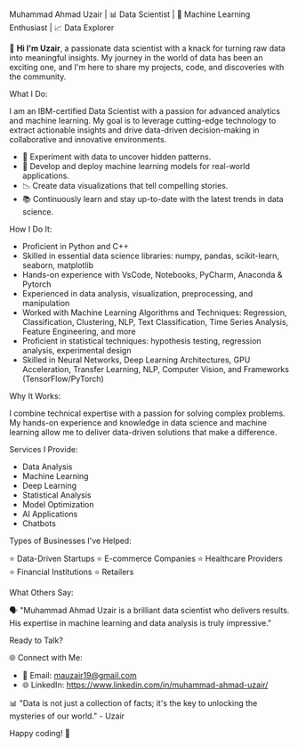Muhammad Ahmad Uzair | 📊 Data Scientist | 🧠 Machine Learning Enthusiast | 📈 Data Explorer

👋 **Hi I'm Uzair**, a passionate data scientist with a knack for turning raw data into meaningful insights. My journey in the world of data has been an exciting one, and I'm here to share my projects, code, and discoveries with the community.

What I Do:

I am an IBM-certified Data Scientist with a passion for advanced analytics and machine learning. My goal is to leverage cutting-edge technology to extract actionable insights and drive data-driven decision-making in collaborative and innovative environments.

- 🧪 Experiment with data to uncover hidden patterns.
- 🤖 Develop and deploy machine learning models for real-world applications.
- 📉 Create data visualizations that tell compelling stories.
- 📚 Continuously learn and stay up-to-date with the latest trends in data science.

How I Do It:

- Proficient in Python and C++
- Skilled in essential data science libraries: numpy, pandas, scikit-learn, seaborn, matplotlib
- Hands-on experience with VsCode, Notebooks, PyCharm, Anaconda & Pytorch
- Experienced in data analysis, visualization, preprocessing, and manipulation
- Worked with Machine Learning Algorithms and Techniques: Regression, Classification, Clustering, NLP, 
 Text Classification, Time Series Analysis, Feature Engineering, and more
- Proficient in statistical techniques: hypothesis testing, regression analysis, experimental design
- Skilled in Neural Networks, Deep Learning Architectures, GPU Acceleration, Transfer Learning, NLP, 
 Computer Vision, and Frameworks (TensorFlow/PyTorch)


Why It Works:

I combine technical expertise with a passion for solving complex problems. My hands-on experience and knowledge in data science and machine learning allow me to deliver data-driven solutions that make a difference.


Services I Provide:
 
- Data Analysis
- Machine Learning
- Deep Learning
- Statistical Analysis
- Model Optimization
- AI Applications
- Chatbots


Types of Businesses I've Helped:

⭐ Data-Driven Startups
⭐ E-commerce Companies
⭐ Healthcare Providers
⭐ Financial Institutions
⭐ Retailers

What Others Say:

🗣 "Muhammad Ahmad Uzair is a brilliant data scientist who delivers results. His expertise in machine learning and data analysis is truly impressive."

Ready to Talk?

🌐 Connect with Me:
- 📧 Email: mauzair19@gmail.com
- 🌐 LinkedIn: https://www.linkedin.com/in/muhammad-ahmad-uzair/

📊 "Data is not just a collection of facts; it's the key to unlocking the mysteries of our world." - Uzair

Happy coding! 🚀
